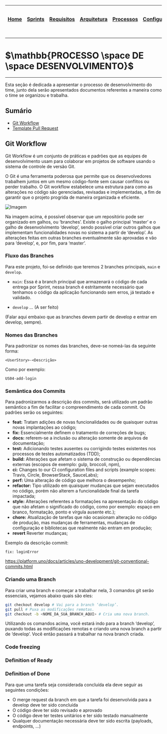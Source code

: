 |[Home](home)|[Sprints](sprints)|[Requisitos](requisitos)|[Arquitetura](arquitetura)|[Processos](processos)|[Configuração](configuracao)|[Mockups](mockups)|[Banco de Dados](banco_dados)|[Instalação](instalacao)|[Gerência de Projeto](Gerenciamento do Projeto)|[Horários Disponiveis](horarios)|
|---|---|---|---|---|---|---|---|---|---|---|

---
# $`\mathbb{PROCESSO \space DE \space DESENVOLVIMENTO}`$
---

Esta seção é dedicada a apresentar o processo de desenvolvimento do time, junto dela serão apresentados documentos referentes a maneira como o time se organizou e trabalha.

## Sumário

- [Git Workflow](#git-workflow)
- [Template Pull Request](#template-pull-request)

## Git Workflow

Git Workflow é um conjunto de práticas e padrões que as equipes de desenvolvimento usam para colaborar em projetos de software usando o sistema de controle de versão Git.

O Git é uma ferramenta poderosa que permite que os desenvolvedores trabalhem juntos em um mesmo código-fonte sem causar conflitos ou perder trabalho. O Git workflow estabelece uma estrutura para como as alterações no código são gerenciadas, revisadas e implementadas, a fim de garantir que o projeto progrida de maneira organizada e eficiente.

![Imagem](https://tools.ages.pucrs.br/veiculos-via-montadora/wiki/-/raw/8fc13462c45d4d57092f42dc5079c549e71a340a/pictures/processes/gitflow-example.png)

Na imagem acima, é possível observar que um repositório pode ser organizado em galhos, ou ‘branches’. Existe o galho principal ‘master’ e o galho de desenvolvimento ‘develop’, sendo possível criar outros galhos que implementam funcionalidades novas no sistema a partir de ‘develop’. As alterações feitas em outras branches eventualmente são aprovadas e vão para ‘develop’, e, por fim, para ‘master’.

### Fluxo das Branches

Para este projeto, foi-se definido que teremos 2 branches principais, `main` e `develop`.

- `main`: Essa é a branch principal que armazenará o código de cada entrega por Sprint, nessa branch é estritamente necessário que tenhamos o código da aplicação funcionando sem erros, já testado e validado.

- `develop` … (A ser feito)

(Falar aqui embaixo que as branches devem partir de develop e entrar em develop, sempre).


### Nomes das Branches

Para padronizar os nomes das branches, deve-se nomeá-las da seguinte forma:

```
<UserStory>-<Descrição>
```

Como por exemplo:
```
US04-add-login
```

### Semântica dos Commits

Para padronizarmos a descrição dos commits, será utilizado um padrão semântico a fim de facilitar o compreendimento de cada commit. Os padrões serão os seguintes:

- **feat:** Tratam adições de novas funcionalidades ou de quaisquer outras novas implantações ao código;
- **fix:** Essencialmente definem o tratamento de correções de bugs;
- **docs:** referem-se a inclusão ou alteração somente de arquivos de documentação;
- **test:** Adicionando testes ausentes ou corrigindo testes existentes nos processos de testes automatizados (TDD);
- **build:** Alterações que afetam o sistema de construção ou dependências externas (escopos de exemplo: gulp, broccoli, npm),
- **ci:** Changes to our CI configuration files and scripts (example scopes: Travis, Circle, BrowserStack, SauceLabs);
- **perf:** Uma alteração de código que melhora o desempenho;
- **refactor:** Tipo utilizado em quaisquer mudanças que sejam executados no código, porém não alterem a funcionalidade final da tarefa impactada;
- **style:** Alterações referentes a formatações na apresentação do código que não afetam o significado do código, como por exemplo: espaço em branco, formatação, ponto e vírgula ausente etc.);
- **chore:** Atualização de tarefas que não ocasionam alteração no código de produção, mas mudanças de ferramentas, mudanças de configuração e bibliotecas que realmente não entram em produção;
- **revert** Reverter mudanças;

Exemplo da descrição commit:
```
fix: loginError
```

https://platform.uno/docs/articles/uno-development/git-conventional-commits.html

### Criando uma Branch

Para criar uma branch e começar a trabalhar nela, 3 comandos git serão essenciais, vejamos abaixo quais são eles:

```sh
git checkout develop # Vai para a branch ‘develop’.
git pull # Puxa as modificações remotas.
git checkout -b <NOME_DA_SUA_BRANCH_AQUI> # Cria uma nova branch.
```

Utilizando os comandos acima, você estará indo para a branch ‘develop’, puxando todas as modificações remotas e criando uma nova branch a partir de ‘develop’. Você então passará a trabalhar na nova branch criada.

### Code freezing

<TBD>

### Definition of Ready

<TBD>

### Definition of Done

Para que uma tarefa seja considerada concluída ela deve seguir as seguintes condições:
- O merge request da branch em que a tarefa foi desenvolvida para a develop deve ter sido concluída
- O código deve ter sido revisado e aprovado
- O código deve ter testes unitários e ter sido testado manualmente
- Qualquer documentação necessária deve ter sido escrita (payloads, endpoints, ...)
